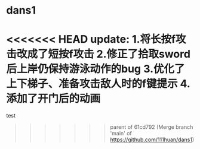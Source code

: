 # dans1
<<<<<<< HEAD
update:
1.将长按f攻击改成了短按f攻击
2.修正了拾取sword后上岸仍保持游泳动作的bug
3.优化了上下梯子、准备攻击敌人时的f键提示
4.添加了开门后的动画
=======
test
>>>>>>> parent of 61cd792 (Merge branch 'main' of https://github.com/111huan/dans1)
